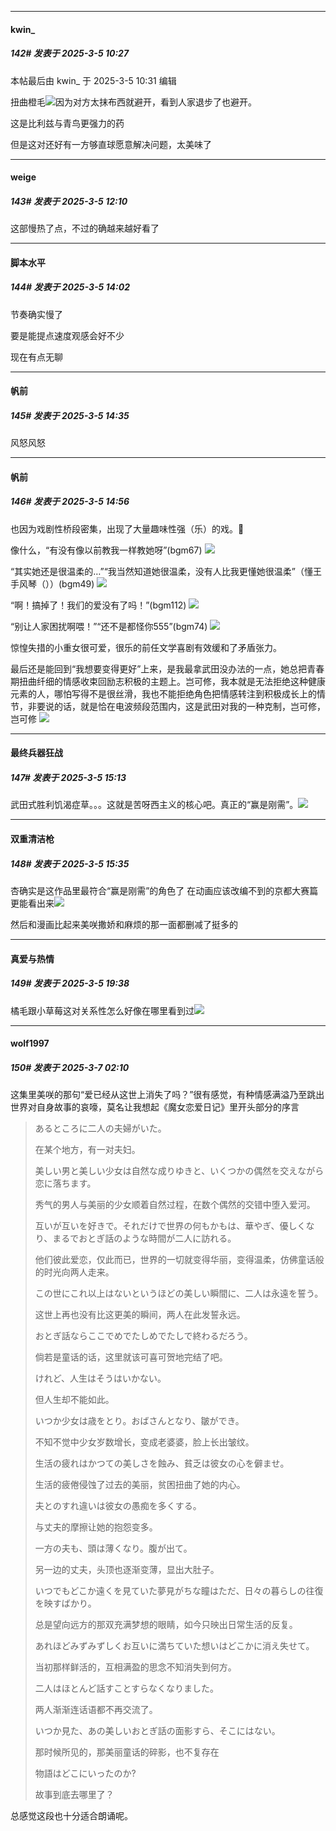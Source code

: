 ﻿
*****

####  kwin_  
##### 142#       发表于 2025-3-5 10:27

 本帖最后由 kwin_ 于 2025-3-5 10:31 编辑 

扭曲橙毛<img src="https://static.saraba1st.com/image/smiley/face2017/037.png" referrerpolicy="no-referrer">因为对方太抹布西就避开，看到人家退步了也避开。

这是比利兹与青鸟更强力的药

但是这对还好有一方够直球愿意解决问题，太美味了


*****

####  weige  
##### 143#       发表于 2025-3-5 12:10

这部慢热了点，不过的确越来越好看了


*****

####  脚本水平  
##### 144#       发表于 2025-3-5 14:02

节奏确实慢了 

要是能提点速度观感会好不少

现在有点无聊


*****

####  帆前  
##### 145#       发表于 2025-3-5 14:35

风怒风怒


*****

####  帆前  
##### 146#       发表于 2025-3-5 14:56

也因为戏剧性桥段密集，出现了大量趣味性强（乐）的戏。🦒

像什么，“有没有像以前教我一样教她呀”(bgm67)
<img src="https://p.sda1.dev/22/fe9516b1351450a33e8fa900f492dce9/Screenshot_20250305_120535_tv.danmaku.bili.jpg" referrerpolicy="no-referrer">

“其实她还是很温柔的…”“我当然知道她很温柔，没有人比我更懂她很温柔”（懂王手风琴（））(bgm49)
<img src="https://p.sda1.dev/22/9017fb72e11188c358edd306e9008f1e/Screenshot_20250305_123432_tv.danmaku.bili.jpg" referrerpolicy="no-referrer">

“啊！搞掉了！我们的爱没有了吗！”(bgm112)
<img src="https://p.sda1.dev/22/4a7c5cf90c3368741b5f2cd81134a090/Screenshot_20250305_123535_tv.danmaku.bili.jpg" referrerpolicy="no-referrer">

“别让人家困扰啊喂！”“还不是都怪你555”(bgm74)
<img src="https://p.sda1.dev/22/87cf36ac16c8b8bae1dec2810c957d3f/Screenshot_20250305_123929_tv.danmaku.bili.jpg" referrerpolicy="no-referrer">

惊惶失措的小重女很可爱，很乐的前任文学喜剧有效缓和了矛盾张力。

最后还是能回到“我想要变得更好”上来，是我最拿武田没办法的一点，她总把青春期扭曲纤细的情感收束回励志积极的主题上。岂可修，我本就是无法拒绝这种健康元素的人，哪怕写得不是很丝滑，我也不能拒绝角色把情感转注到积极成长上的情节，非要说的话，就是恰在电波频段范围内，这是武田对我的一种克制，岂可修，岂可修
<img src="https://p.sda1.dev/22/7e5715b9cba8a67d8aeccaa51e79f2fb/IMG_20250305_124430.jpg" referrerpolicy="no-referrer">


*****

####  最终兵器狂战  
##### 147#       发表于 2025-3-5 15:13

武田式胜利饥渴症草。。。这就是苦呀西主义的核心吧。真正的“赢是刚需”。<img src="https://static.saraba1st.com/image/smiley/face2017/066.png" referrerpolicy="no-referrer">


*****

####  双重清洁枪  
##### 148#       发表于 2025-3-5 15:35

杏确实是这作品里最符合“赢是刚需”的角色了 在动画应该改编不到的京都大赛篇更能看出来<img src="https://static.saraba1st.com/image/smiley/face2017/067.png" referrerpolicy="no-referrer">

然后和漫画比起来美咲撒娇和麻烦的那一面都删减了挺多的


*****

####  真爱与热情  
##### 149#       发表于 2025-3-5 19:38

橘毛跟小草莓这对关系性怎么好像在哪里看到过<img src="https://static.saraba1st.com/image/smiley/face2017/067.png" referrerpolicy="no-referrer">


*****

####  wolf1997  
##### 150#       发表于 2025-3-7 02:10

这集里美咲的那句“爱已经从这世上消失了吗？”很有感觉，有种情感满溢乃至跳出世界对自身故事的哀嚎，莫名让我想起《魔女恋爱日记》里开头部分的序言

 <blockquote>あるところに二人の夫婦がいた。

在某个地方，有一对夫妇。

美しい男と美しい少女は自然な成りゆきと、いくつかの偶然を交えながら恋に落ちます。

秀气的男人与美丽的少女顺着自然过程，在数个偶然的交错中堕入爱河。

互いが互いを好きで。それだけで世界の何もかもは、華やぎ、優しくなり、まるでおとぎ話のような時間が二人に訪れる。

他们彼此爱恋，仅此而已，世界的一切就变得华丽，变得温柔，仿佛童话般的时光向两人走来。

この世にこれ以上はないというほどの美しい瞬間に、二人は永遠を誓う。

这世上再也没有比这更美的瞬间，两人在此发誓永远。

おとぎ話ならここでめでたしめでたしで終わるだろう。

倘若是童话的话，这里就该可喜可贺地完结了吧。

けれど、人生はそうはいかない。

但人生却不能如此。

いつか少女は歳をとり。おばさんとなり、皺ができ。

不知不觉中少女岁数增长，变成老婆婆，脸上长出皱纹。

生活の疲れはかつての美しさを蝕み、貧乏は彼女の心を僻ませ。

生活的疲倦侵蚀了过去的美丽，贫困扭曲了她的内心。

夫とのすれ違いは彼女の愚痴を多くする。

与丈夫的摩擦让她的抱怨变多。

一方の夫も、頭は薄くなり。腹が出て。

另一边的丈夫，头顶也逐渐变薄，显出大肚子。

いつでもどこか遠くを見ていた夢見がちな瞳はただ、日々の暮らしの往復を映すばかり。

总是望向远方的那双充满梦想的眼睛，如今只映出日常生活的反复。

あれほどみずみずしくお互いに満ちていた想いはどこかに消え失せて。

当初那样鲜活的，互相满盈的思念不知消失到何方。

二人はほとんど話すことすらなくなりました。

两人渐渐连话语都不再交流了。

いつか見た、あの美しいおとぎ話の面影すら、そこにはない。

那时候所见的，那美丽童话的碎影，也不复存在

物語はどこにいったのか?

故事到底去哪里了？</blockquote>总感觉这段也十分适合朗诵呢。


